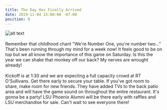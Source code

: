 ```yaml
---
title: The Day Has Finally Arrived
date: 2019-11-04 15:00:00 -07:00
position: 0
---
```


![alt text](https://lsu-phoenix-alumni.github.io/assets/img/AlabamaWatchParty.png)  
<br>
Remember that childhood chant "We're Number One, you're number two..."  That's been running through my mind for a week now! It feels good to be on top but we all know the importance of this game on Saturday. Is this the year we can shake that monkey off our back? My nerves are wrought already!  
<br>
Kickoff is at 1:30 and we are expecting a full capacity crowd at RT O'Sullivans. Get there early to secure your table. If you've got room to share, make room for new friends. They have added TVs to the back patio area and will have the game sound on throughout the entire restaurant. It's gonna be a party! LSU Phoenix Alumni will be there early with raffles and LSU merchandise for sale. Can't wait to see everyone there!   